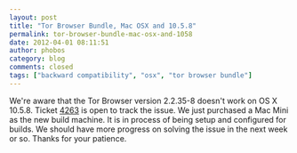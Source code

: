 ```yaml
---
layout: post
title: "Tor Browser Bundle, Mac OSX and 10.5.8"
permalink: tor-browser-bundle-mac-osx-and-1058
date: 2012-04-01 08:11:51
author: phobos
category: blog
comments: closed
tags: ["backward compatibility", "osx", "tor browser bundle"]
---
```


We're aware that the Tor Browser version 2.2.35-8 doesn't work on OS X 10.5.8. Ticket [4263](https://trac.torproject.org/projects/tor/ticket/4263) is open to track the issue. We just purchased a Mac Mini as the new build machine. It is in process of being setup and configured for builds. We should have more progress on solving the issue in the next week or so. Thanks for your patience.
